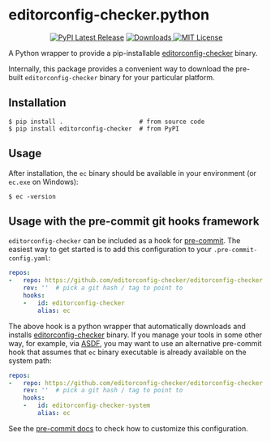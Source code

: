 # editorconfig-checker.python
<p align="center">
    <a href="https://pypi.org/project/editorconfig-checker/"><img src="https://img.shields.io/pypi/v/editorconfig-checker.svg?style=flat&logo=pypi" alt="PyPI Latest Release"></a>
    <a href="https://pepy.tech/project/editorconfig-checker"><img src="https://pepy.tech/badge/editorconfig-checker/month?" alt="Downloads"> </a>
    <a href="http://choosealicense.com/licenses/mit/"><img src="https://img.shields.io/badge/license-MIT-red.svg?style=flat" alt="MIT License"></a>
</p>

A Python wrapper to provide a pip-installable [editorconfig-checker](https://github.com/editorconfig-checker/editorconfig-checker) binary.

Internally, this package provides a convenient way to download the pre-built `editorconfig-checker` binary for your particular platform.


## Installation
```
$ pip install .                     # from source code
$ pip install editorconfig-checker  # from PyPI
```


## Usage
After installation, the `ec` binary should be available in your environment (or `ec.exe` on Windows):

```
$ ec -version
```


## Usage with the pre-commit git hooks framework
`editorconfig-checker` can be included as a hook for [pre-commit](https://pre-commit.com/).
The easiest way to get started is to add this configuration to your `.pre-commit-config.yaml`:

```yaml
repos:
-   repo: https://github.com/editorconfig-checker/editorconfig-checker.python
    rev: ''  # pick a git hash / tag to point to
    hooks:
    -   id: editorconfig-checker
        alias: ec
```

The above hook is a python wrapper that automatically downloads and installs
[editorconfig-checker](https://editorconfig-checker.github.io/) binary.
If you manage your tools in some other way, for example, via [ASDF](https://asdf-vm.com/),
you may want to use an alternative pre-commit hook that assumes that
`ec` binary executable is already available on the system path:

```yaml
repos:
-   repo: https://github.com/editorconfig-checker/editorconfig-checker.python
    rev: ''  # pick a git hash / tag to point to
    hooks:
    -   id: editorconfig-checker-system
        alias: ec
```

See the [pre-commit docs](https://pre-commit.com/#pre-commit-configyaml---hooks) to check how to customize this configuration.
